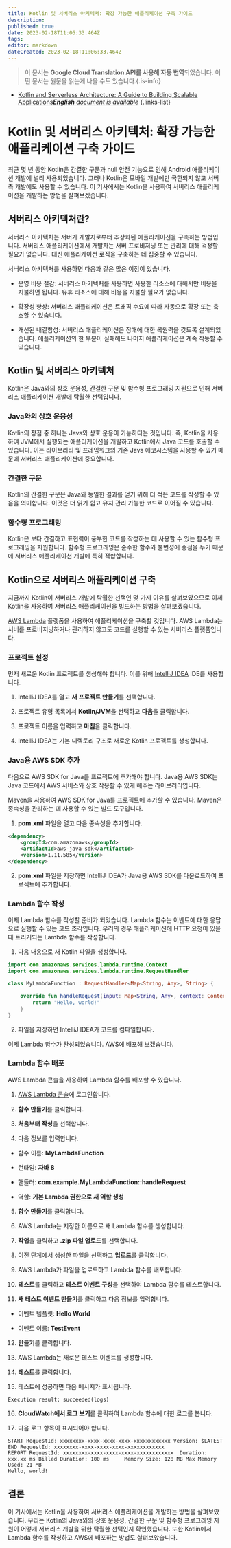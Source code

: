 ```yaml
---
title: Kotlin 및 서버리스 아키텍처: 확장 가능한 애플리케이션 구축 가이드
description: 
published: true
date: 2023-02-18T11:06:33.464Z
tags: 
editor: markdown
dateCreated: 2023-02-18T11:06:33.464Z
---
```


> 이 문서는 **Google Cloud Translation API를 사용해 자동 번역**되었습니다.
어떤 문서는 원문을 읽는게 나을 수도 있습니다.{.is-info}



- [Kotlin and Serverless Architecture: A Guide to Building Scalable Applications***English** document is available*](/en/Knowledge-base/Kotlin/kotlin-and-serverless-architecture-a-guide-to-building-scalable-applications)
{.links-list}


# Kotlin 및 서버리스 아키텍처: 확장 가능한 애플리케이션 구축 가이드

최근 몇 년 동안 Kotlin은 간결한 구문과 null 안전 기능으로 인해 Android 애플리케이션 개발에 널리 사용되었습니다. 그러나 Kotlin은 모바일 개발에만 국한되지 않고 서버 측 개발에도 사용할 수 있습니다. 이 기사에서는 Kotlin을 사용하여 서버리스 애플리케이션을 개발하는 방법을 살펴보겠습니다.

## 서버리스 아키텍처란?

서버리스 아키텍처는 서버가 개발자로부터 추상화된 애플리케이션을 구축하는 방법입니다. 서버리스 애플리케이션에서 개발자는 서버 프로비저닝 또는 관리에 대해 걱정할 필요가 없습니다. 대신 애플리케이션 로직을 구축하는 데 집중할 수 있습니다.

서버리스 아키텍처를 사용하면 다음과 같은 많은 이점이 있습니다.

- 운영 비용 절감: 서버리스 아키텍처를 사용하면 사용한 리소스에 대해서만 비용을 지불하면 됩니다. 유휴 리소스에 대해 비용을 지불할 필요가 없습니다.

- 확장성 향상: 서버리스 애플리케이션은 트래픽 수요에 따라 자동으로 확장 또는 축소할 수 있습니다.

- 개선된 내결함성: 서버리스 애플리케이션은 장애에 대한 복원력을 갖도록 설계되었습니다. 애플리케이션의 한 부분이 실패해도 나머지 애플리케이션은 계속 작동할 수 있습니다.

## Kotlin 및 서버리스 아키텍처

Kotlin은 Java와의 상호 운용성, 간결한 구문 및 함수형 프로그래밍 지원으로 인해 서버리스 애플리케이션 개발에 탁월한 선택입니다.

### Java와의 상호 운용성

Kotlin의 장점 중 하나는 Java와 상호 운용이 가능하다는 것입니다. 즉, Kotlin을 사용하여 JVM에서 실행되는 애플리케이션을 개발하고 Kotlin에서 Java 코드를 호출할 수 있습니다. 이는 라이브러리 및 프레임워크의 기존 Java 에코시스템을 사용할 수 있기 때문에 서버리스 애플리케이션에 중요합니다.

### 간결한 구문

Kotlin의 간결한 구문은 Java와 동일한 결과를 얻기 위해 더 적은 코드를 작성할 수 있음을 의미합니다. 이것은 더 읽기 쉽고 유지 관리 가능한 코드로 이어질 수 있습니다.

### 함수형 프로그래밍

Kotlin은 보다 간결하고 표현력이 풍부한 코드를 작성하는 데 사용할 수 있는 함수형 프로그래밍을 지원합니다. 함수형 프로그래밍은 순수한 함수와 불변성에 중점을 두기 때문에 서버리스 애플리케이션 개발에 특히 적합합니다.

## Kotlin으로 서버리스 애플리케이션 구축

지금까지 Kotlin이 서버리스 개발에 탁월한 선택인 몇 가지 이유를 살펴보았으므로 이제 Kotlin을 사용하여 서버리스 애플리케이션을 빌드하는 방법을 살펴보겠습니다.

[AWS Lambda](https://aws.amazon.com/lambda/) 플랫폼을 사용하여 애플리케이션을 구축할 것입니다. AWS Lambda는 서버를 프로비저닝하거나 관리하지 않고도 코드를 실행할 수 있는 서버리스 플랫폼입니다.

### 프로젝트 설정

먼저 새로운 Kotlin 프로젝트를 생성해야 합니다. 이를 위해 [IntelliJ IDEA](https://www.jetbrains.com/idea/) IDE를 사용합니다.

1. IntelliJ IDEA를 열고 **새 프로젝트 만들기**를 선택합니다.

2. 프로젝트 유형 목록에서 **Kotlin/JVM**을 선택하고 **다음**을 클릭합니다.

3. 프로젝트 이름을 입력하고 **마침**을 클릭합니다.

4. IntelliJ IDEA는 기본 디렉토리 구조로 새로운 Kotlin 프로젝트를 생성합니다.

### Java용 AWS SDK 추가

다음으로 AWS SDK for Java를 프로젝트에 추가해야 합니다. Java용 AWS SDK는 Java 코드에서 AWS 서비스와 상호 작용할 수 있게 해주는 라이브러리입니다.

Maven을 사용하여 AWS SDK for Java를 프로젝트에 추가할 수 있습니다. Maven은 종속성을 관리하는 데 사용할 수 있는 빌드 도구입니다.

1. **pom.xml** 파일을 열고 다음 종속성을 추가합니다.

```xml
<dependency>
    <groupId>com.amazonaws</groupId>
    <artifactId>aws-java-sdk</artifactId>
    <version>1.11.585</version>
</dependency>
```

2. **pom.xml** 파일을 저장하면 IntelliJ IDEA가 Java용 AWS SDK를 다운로드하여 프로젝트에 추가합니다.

### Lambda 함수 작성

이제 Lambda 함수를 작성할 준비가 되었습니다. Lambda 함수는 이벤트에 대한 응답으로 실행할 수 있는 코드 조각입니다. 우리의 경우 애플리케이션에 HTTP 요청이 있을 때 트리거되는 Lambda 함수를 작성합니다.

1. 다음 내용으로 새 Kotlin 파일을 생성합니다.

```kotlin
import com.amazonaws.services.lambda.runtime.Context
import com.amazonaws.services.lambda.runtime.RequestHandler

class MyLambdaFunction : RequestHandler<Map<String, Any>, String> {

    override fun handleRequest(input: Map<String, Any>, context: Context): String {
        return "Hello, world!"
    }
}
```

2. 파일을 저장하면 IntelliJ IDEA가 코드를 컴파일합니다.

이제 Lambda 함수가 완성되었습니다. AWS에 배포해 보겠습니다.

### Lambda 함수 배포

AWS Lambda 콘솔을 사용하여 Lambda 함수를 배포할 수 있습니다.

1. [AWS Lambda 콘솔](https://console.aws.amazon.com/lambda/)에 로그인합니다.

2. **함수 만들기**를 클릭합니다.

3. **처음부터 작성**을 선택합니다.

4. 다음 정보를 입력합니다.

- 함수 이름: **MyLambdaFunction**

- 런타임: **자바 8**

- 핸들러: **com.example.MyLambdaFunction::handleRequest**

- 역할: **기본 Lambda 권한으로 새 역할 생성**

5. **함수 만들기**를 클릭합니다.

6. AWS Lambda는 지정한 이름으로 새 Lambda 함수를 생성합니다.

7. **작업**을 클릭하고 **.zip 파일 업로드**를 선택합니다.

8. 이전 단계에서 생성한 파일을 선택하고 **업로드**를 클릭합니다.

9. AWS Lambda가 파일을 업로드하고 Lambda 함수를 배포합니다.

10. **테스트**를 클릭하고 **테스트 이벤트 구성**을 선택하여 Lambda 함수를 테스트합니다.

11. **새 테스트 이벤트 만들기**를 클릭하고 다음 정보를 입력합니다.

- 이벤트 템플릿: **Hello World**

- 이벤트 이름: **TestEvent**

12. **만들기**를 클릭합니다.

13. AWS Lambda는 새로운 테스트 이벤트를 생성합니다.

14. **테스트**를 클릭합니다.

15. 테스트에 성공하면 다음 메시지가 표시됩니다.

```
Execution result: succeeded(logs)
```

16. **CloudWatch에서 로그 보기**를 클릭하여 Lambda 함수에 대한 로그를 봅니다.

17. 다음 로그 항목이 표시되어야 합니다.

```
START RequestId: xxxxxxxx-xxxx-xxxx-xxxx-xxxxxxxxxxxx Version: $LATEST
END RequestId: xxxxxxxx-xxxx-xxxx-xxxx-xxxxxxxxxxxx
REPORT RequestId: xxxxxxxx-xxxx-xxxx-xxxx-xxxxxxxxxxxx  Duration: xxx.xx ms Billed Duration: 100 ms     Memory Size: 128 MB Max Memory Used: 21 MB  
Hello, world!
```

## 결론

이 기사에서는 Kotlin을 사용하여 서버리스 애플리케이션을 개발하는 방법을 살펴보았습니다. 우리는 Kotlin의 Java와의 상호 운용성, 간결한 구문 및 함수형 프로그래밍 지원이 어떻게 서버리스 개발을 위한 탁월한 선택인지 확인했습니다. 또한 Kotlin에서 Lambda 함수를 작성하고 AWS에 배포하는 방법도 살펴보았습니다.